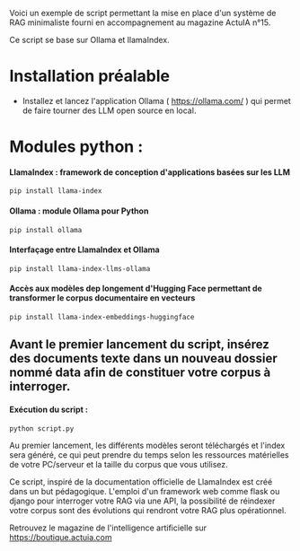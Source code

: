 Voici un exemple de script permettant la mise en place d'un système de RAG minimaliste fourni en accompagnement au magazine ActuIA n°15.

Ce script se base sur Ollama et llamaIndex.

# Installation préalable
*  Installez et lancez l'application Ollama ( https://ollama.com/ ) qui permet de faire tourner des LLM open source en local.

# Modules python : 
#### LlamaIndex : framework de conception d'applications basées sur les LLM
```
pip install llama-index
```

#### Ollama : module Ollama pour Python 
```
pip install ollama
```
#### Interfaçage entre LlamaIndex et Ollama
```
pip install llama-index-llms-ollama
```
#### Accès aux modèles dep longement d'Hugging Face permettant de transformer le corpus documentaire en vecteurs
```
pip install llama-index-embeddings-huggingface
```


## Avant le premier lancement du script, insérez des documents texte dans un nouveau dossier nommé data afin de constituer votre corpus à interroger.

#### Exécution du script : 
```
python script.py
```

Au premier lancement, les différents modèles seront téléchargés et l'index sera généré, ce qui peut prendre du temps selon les ressources matérielles de votre PC/serveur et la taille du corpus que vous utilisez.

Ce script, inspiré de la documentation officielle de LlamaIndex est créé dans un but pédagogique. L'emploi d'un framework web comme flask ou django pour interroger votre RAG via une API, la possibilité de réindexer votre corpus sont des évolutions qui rendront votre RAG plus opérationnel.


Retrouvez le magazine de l'intelligence artificielle sur https://boutique.actuia.com
